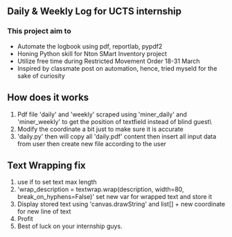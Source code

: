 ## Daily & Weekly Log for UCTS internship

### This project aim to 

- Automate the logbook using pdf, reportlab, pypdf2
- Honing Python skill for Nton SMart Inventory project
- Utilize free time during Restricted Movement Order 18-31 March
- Inspired by classmate post on automation, hence, tried myseld for the sake of curiosity

## How does it works

1. Pdf file 'daily' and 'weekly' scraped using 'miner_daily' and 'miner_weekly' to get the position of textfield instead of blind guest\
2. Modify the coordinate a bit just to make sure it is accurate
3. 'daily.py' then will copy all 'daily.pdf' content then insert all input data from user then create new file according to the user


## Text Wrapping fix
1. use if to set text max length
2. 'wrap_description = textwrap.wrap(description, width=80, break_on_hyphens=False)' set new var for wrapped text and store it
3. Display stored text using 'canvas.drawString' and list[] + new coordinate for new line of text
4. Profit
5. Best of luck on your internship guys.

